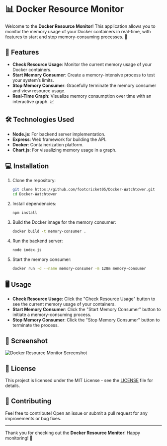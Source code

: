 # 📊 Docker Resource Monitor

Welcome to the **Docker Resource Monitor**! This application allows you to monitor the memory usage of your Docker containers in real-time, with features to start and stop memory-consuming processes. 🌟

## 🚀 Features
- **Check Resource Usage**: Monitor the current memory usage of your Docker containers.
- **Start Memory Consumer**: Create a memory-intensive process to test your system’s limits.
- **Stop Memory Consumer**: Gracefully terminate the memory consumer and view resource usage.
- **Real-Time Graph**: Visualize memory consumption over time with an interactive graph. 📈

## 🛠️ Technologies Used
- **Node.js**: For backend server implementation.
- **Express**: Web framework for building the API.
- **Docker**: Containerization platform.
- **Chart.js**: For visualizing memory usage in a graph.

## 💻 Installation

1. Clone the repository:
   ```bash
   git clone https://github.com/footcricket05/Docker-Watchtower.git
   cd Docker-Watchtower
   ```

2. Install dependencies:
   ```bash
   npm install
   ```

3. Build the Docker image for the memory consumer:
   ```bash
   docker build -t memory-consumer .
   ```

4. Run the backend server:
   ```bash
   node index.js
   ```

5. Start the memory consumer:
   ```bash
   docker run -d --name memory-consumer -m 128m memory-consumer
   ```

## 🖥️ Usage

- **Check Resource Usage**: Click the "Check Resource Usage" button to see the current memory usage of your containers.
- **Start Memory Consumer**: Click the "Start Memory Consumer" button to initiate a memory-consuming process.
- **Stop Memory Consumer**: Click the "Stop Memory Consumer" button to terminate the process.

## 🎨 Screenshot
![Docker Resource Monitor Screenshot](link-to-your-screenshot)

## 📄 License
This project is licensed under the MIT License - see the [LICENSE](LICENSE) file for details.

## 🙌 Contributing
Feel free to contribute! Open an issue or submit a pull request for any improvements or bug fixes.

---

Thank you for checking out the **Docker Resource Monitor**! Happy monitoring! 🎉
